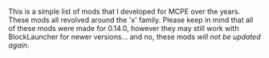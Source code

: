 This is a simple list of mods that I developed for MCPE over the years. These mods all revolved around the 'x' family. Please keep in mind that all of these mods were made for 0.14.0, however they may still work with BlockLauncher for newer versions... and no, these mods <i>will not be updated again</i>.
